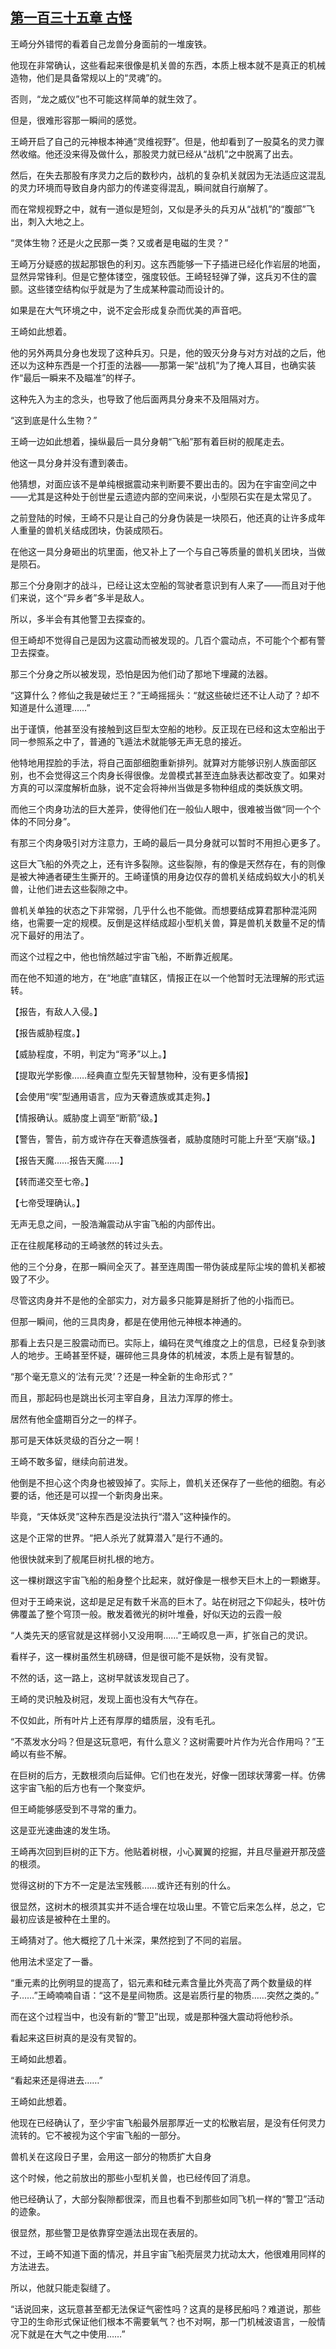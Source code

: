 ## [第一百三十五章 古怪](https://www.xxbiquge.com/11_11207/9242844.html)


  王崎分外错愕的看着自己龙兽分身面前的一堆废铁。

  他现在非常确认，这些看起来很像是机关兽的东西，本质上根本就不是真正的机械造物，他们是具备常规以上的“灵魂”的。

  否则，“龙之威仪”也不可能这样简单的就生效了。

  但是，很难形容那一瞬间的感觉。

  王崎开启了自己的元神根本神通“灵维视野”。但是，他却看到了一股莫名的灵力骤然收缩。他还没来得及做什么，那股灵力就已经从“战机”之中脱离了出去。

  然后，在失去那股有序灵力之后的数秒内，战机的复杂机关就因为无法适应这混乱的灵力环境而导致自身内部力的传递变得混乱，瞬间就自行崩解了。

  而在常规视野之中，就有一道似是短剑，又似是矛头的兵刃从“战机”的“腹部”飞出，刺入大地之上。

  “灵体生物？还是火之民那一类？又或者是电磁的生灵？”

  王崎万分疑惑的拔起那银色的利刃。这东西能够一下子插进已经化作岩层的地面，显然异常锋利。但是它整体镂空，强度较低。王崎轻轻弹了弹，这兵刃不住的震颤。这些镂空结构似乎就是为了生成某种震动而设计的。

  如果是在大气环境之中，说不定会形成复杂而优美的声音吧。

  王崎如此想着。

  他的另外两具分身也发现了这种兵刃。只是，他的毁灭分身与对方对战的之后，他还以为这种东西是一个打歪的法器——那第一架“战机”为了掩人耳目，也确实装作“最后一瞬来不及瞄准”的样子。

  这种先入为主的念头，也导致了他后面两具分身来不及阻隔对方。

  “这到底是什么生物？”

  王崎一边如此想着，操纵最后一具分身朝“飞船”那有着巨树的舰尾走去。

  他这一具分身并没有遭到袭击。

  他猜想，对面应该不是单纯根据震动来判断要不要出击的。因为在宇宙空间之中——尤其是这种处于创世星云遗迹内部的空间来说，小型陨石实在是太常见了。

  之前登陆的时候，王崎不只是让自己的分身伪装是一块陨石，他还真的让许多成年人重量的兽机关结成团块，伪装成陨石。

  在他这一具分身砸出的坑里面，他又补上了一个与自己等质量的兽机关团块，当做是陨石。

  那三个分身刚才的战斗，已经让这太空船的驾驶者意识到有人来了——而且对于他们来说，这个“异乡者”多半是敌人。

  所以，多半会有其他警卫去探查的。

  但王崎却不觉得自己是因为这震动而被发现的。几百个震动点，不可能个个都有警卫去探查。

  那三个分身之所以被发现，恐怕是因为他们动了那地下埋藏的法器。

  “这算什么？修仙之我是破烂王？”王崎摇摇头：“就这些破烂还不让人动了？却不知道是什么道理……”

  出于谨慎，他甚至没有接触到这巨型太空船的地秒。反正现在已经和这太空船出于同一参照系之中了，普通的飞遁法术就能够无声无息的接近。

  他特地用捏脸的手法，将自己面部细胞重新排列。就算对方能够识别人族面部区别，也不会觉得这三个肉身长得很像。龙兽模式甚至连血脉表达都改变了。如果对方真的可以深度解析血脉，说不定会将神州当做是多物种组成的类妖族文明。

  而他三个肉身功法的巨大差异，使得他们在一般仙人眼中，很难被当做“同一个个体的不同分身”。

  有那三个肉身吸引对方注意力，王崎的最后一具分身就可以暂时不用担心更多了。

  这巨大飞船的外壳之上，还有许多裂隙。这些裂隙，有的像是天然存在，有的则像是被大神通者硬生生撕开的。王崎谨慎的用身边仅存的兽机关结成蚂蚁大小的机关兽，让他们进去这些裂隙之中。

  兽机关单独的状态之下非常弱，几乎什么也不能做。而想要结成算君那种混沌网络，也需要一定的规模。反倒是这样结成超小型机关兽，算是兽机关数量不足的情况下最好的用法了。

  而这个过程之中，他也悄然越过宇宙飞船，不断靠近舰尾。

  而在他不知道的地方，在“地底”直辖区，情报正在以一个他暂时无法理解的形式运转。

  【报告，有敌人入侵。】

  【报告威胁程度。】

  【威胁程度，不明，判定为“弯矛”以上。】

  【提取光学影像……经典直立型先天智慧物种，没有更多情报】

  【会使用“喫”型通用语言，应为天眷遗族或其走狗。】

  【情报确认。威胁度上调至“断箭”级。】

  【警告，警告，前方或许存在天眷遗族强者，威胁度随时可能上升至“天崩”级。】

  【报告天魔……报告天魔……】

  【转而递交至七帝。】

  【七帝受理确认。】

  无声无息之间，一股浩瀚震动从宇宙飞船的内部传出。

  正在往舰尾移动的王崎骇然的转过头去。

  他的三个分身，在那一瞬间全灭了。甚至连周围一带伪装成星际尘埃的兽机关都被毁了不少。

  尽管这肉身并不是他的全部实力，对方最多只能算是掰折了他的小指而已。

  但那一瞬间，他的三具肉身，都是在使用他元神根本神通的。

  那看上去只是三股震动而已。实际上，编码在灵气维度之上的信息，已经复杂到骇人的地步。王崎甚至怀疑，碾碎他三具身体的机械波，本质上是有智慧的。

  “那个毫无意义的‘法有元灵’？还是一种全新的生命形式？”

  而且，那起码也是跳出长河主宰自身，且法力浑厚的修士。

  居然有他全盛期百分之一的样子。

  那可是天体妖灵级的百分之一啊！

  王崎不敢多留，继续向前进发。

  他倒是不担心这个肉身也被毁掉了。实际上，兽机关还保存了一些他的细胞。有必要的话，他还是可以捏一个新肉身出来。

  毕竟，“天体妖灵”这种东西是没法执行“潜入”这种操作的。

  这是个正常的世界。“把人杀光了就算潜入”是行不通的。

  他很快就来到了舰尾巨树扎根的地方。

  这一棵树跟这宇宙飞船的船身整个比起来，就好像是一根参天巨木上的一颗嫩芽。

  但对于王崎来说，这却是足足有数千米高的巨木了。站在树冠之下仰起头，枝叶仿佛覆盖了整个穹顶一般。散发着微光的树叶堆叠，好似天边的云霞一般

  “人类先天的感官就是这样弱小又没用啊……”王崎叹息一声，扩张自己的灵识。

  看样子，这一棵树虽然生机磅礴，但是很可能不是妖物，没有灵智。

  不然的话，这一路上，这树早就该发现自己了。

  王崎的灵识触及树冠，发现上面也没有大气存在。

  不仅如此，所有叶片上还有厚厚的蜡质层，没有毛孔。

  “不蒸发水分吗？但是这玩意吧，有什么意义？这树需要叶片作为光合作用吗？”王崎以有些不解。

  在巨树的后方，无数根须向后延伸。它们也在发光，好像一团球状薄雾一样。仿佛这宇宙飞船的后方也有一个聚变炉。

  但王崎能够感受到不寻常的重力。

  这是亚光速曲速的发生场。

  王崎再次回到巨树的正下方。他贴着树根，小心翼翼的挖掘，并且尽量避开那茂盛的根须。

  觉得这树的下方不一定是法宝残骸……或许还有别的什么。

  很显然，这树木的根须其实并不适合埋在垃圾山里。不管它后来怎么样，总之，它最初应该是被种在土里的。

  王崎猜对了。他大概挖了几十米深，果然挖到了不同的岩层。

  他用法术坚定了一番。

  “重元素的比例明显的提高了，铝元素和硅元素含量比外壳高了两个数量级的样子……”王崎喃喃自语：“这不是星间物质。这是岩质行星的物质……突然之类的。”

  而在这个过程当中，也没有新的“警卫”出现，或是那种强大震动将他秒杀。

  看起来这巨树真的是没有灵智的。

  王崎如此想着。

  “看起来还是得进去……”

  王崎如此想着。

  他现在已经确认了，至少宇宙飞船最外层那厚近一丈的松散岩层，是没有任何灵力流转的。它不被视为这个宇宙飞船的一部分。

  兽机关在这段日子里，会用这一部分的物质扩大自身

  这个时候，他之前放出的那些小型机关兽，也已经传回了消息。

  他已经确认了，大部分裂隙都很深，而且也看不到那些如同飞机一样的“警卫”活动的迹象。

  很显然，那些警卫是依靠穿空遁法出现在表层的。

  不过，王崎不知道下面的情况，并且宇宙飞船壳层灵力扰动太大，他很难用同样的方法进去。

  所以，他就只能走裂缝了。

  “话说回来，这玩意甚至都无法保证气密性吗？这真的是移民船吗？难道说，那些守卫的生命形式保证他们根本不需要氧气？也不对啊，那一门机械波语言，一般情况下就是在大气之中使用……”
